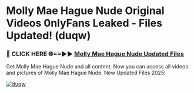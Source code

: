 # Molly Mae Hague Nude Original Videos 0nlyFans Leaked - Files Updated! (duqw)

<h3>🔴 CLICK HERE 🌐==►► <a href="https://tinyurl.com/52m3yx9h" rel="nofollow">Molly Mae Hague Nude Updated Files</a></h3>

Get Molly Mae Hague Nude and all content. Now you can access all videos and pictures of Molly Mae Hague Nude. New Updated Files 2025!

[![duqw](https://i.imgur.com/TnHtlc8.gif)](https://tinyurl.com/52m3yx9h)
